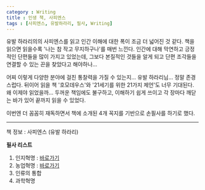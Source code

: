 ```yaml
---
category : Writing
title : 인생 책, 사피엔스
tags : [사피엔스, 유발하라리, 필사, Writing]
---  
```


유발 하라리의의 사피엔스를 읽고 인간 이해에 대한 폭이 조금 더 넓어진 것 같다. 책을 읽으면 읽을수록 '나는 참 작고 무지하구나'를 매번 느낀다. 인간에 대해 막연하고 긍정적인 단편들을 많이 가지고 있었는데, 그보다 본질적인 것들을 알게 되고 단편 조각들을 연결할 수 있는 끈을 찾았다고 해야하나...   

어찌 이렇게 다양한 분야에 걸친 통찰력을 가질 수 있는지... 유발 하라리님... 정말 존경스럽다. 뒤이어 읽을 책 '호모데우스'와 '21세기를 위한 21가지 제언'도 너무 기대된다. 왜 이제야 읽었을까... 두꺼운 책임에도 불구하고, 이해하기 쉽게 쓰이고 각 장마다 깨닫는 바가 있어 끝까지 읽을 수 있었다.  

이번엔 더 꼼꼼히 재독하면서 책에 소개된 4개 꼭지를 기반으로 손필사를 하기로 했다.  

---    
책 정보 : 사피엔스 (유발 하라리)  

  
**필사 리스트**  
1. 인지혁명 : [바로가기](https://inspiringpeople.github.io/writing/sapiens_inji/)    
2. 농업혁명 : [바로가기](https://inspiringpeople.github.io/writing/sapiens_nongup/)  
3. 인류의 통합  
4. 과학혁명  

